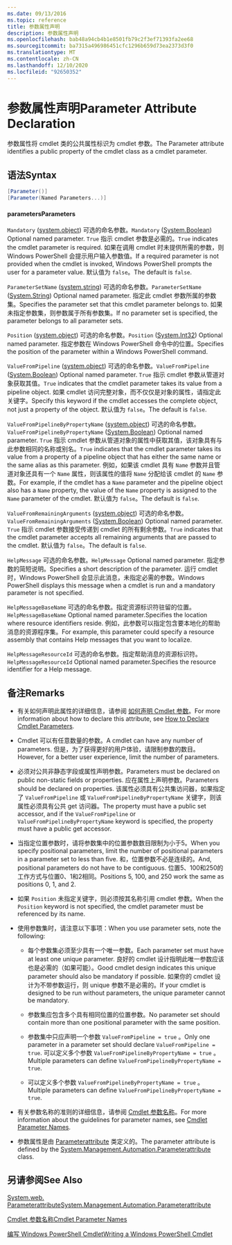```yaml
---
ms.date: 09/13/2016
ms.topic: reference
title: 参数属性声明
description: 参数属性声明
ms.openlocfilehash: bab48a94cb4b1e8501fb79c2f3ef71393fa2ee68
ms.sourcegitcommit: ba7315a496986451cfc1296b659d73ea2373d3f0
ms.translationtype: MT
ms.contentlocale: zh-CN
ms.lasthandoff: 12/10/2020
ms.locfileid: "92650352"
---
```

# <a name="parameter-attribute-declaration"></a><span data-ttu-id="20a96-103">参数属性声明</span><span class="sxs-lookup"><span data-stu-id="20a96-103">Parameter Attribute Declaration</span></span>

<span data-ttu-id="20a96-104">参数属性将 cmdlet 类的公共属性标识为 cmdlet 参数。</span><span class="sxs-lookup"><span data-stu-id="20a96-104">The Parameter attribute identifies a public property of the cmdlet class as a cmdlet parameter.</span></span>

## <a name="syntax"></a><span data-ttu-id="20a96-105">语法</span><span class="sxs-lookup"><span data-stu-id="20a96-105">Syntax</span></span>

```csharp
[Parameter()]
[Parameter(Named Parameters...)]
```

#### <a name="parameters"></a><span data-ttu-id="20a96-106">parameters</span><span class="sxs-lookup"><span data-stu-id="20a96-106">Parameters</span></span>

<span data-ttu-id="20a96-107">`Mandatory` ([system.object](/dotnet/api/System.Boolean)) 可选的命名参数。</span><span class="sxs-lookup"><span data-stu-id="20a96-107">`Mandatory` ([System.Boolean](/dotnet/api/System.Boolean)) Optional named parameter.</span></span> <span data-ttu-id="20a96-108">`True` 指示 cmdlet 参数是必需的。</span><span class="sxs-lookup"><span data-stu-id="20a96-108">`True` indicates the cmdlet parameter is required.</span></span> <span data-ttu-id="20a96-109">如果在调用 cmdlet 时未提供所需的参数，则 Windows PowerShell 会提示用户输入参数值。</span><span class="sxs-lookup"><span data-stu-id="20a96-109">If a required parameter is not provided when the cmdlet is invoked, Windows PowerShell prompts the user for a parameter value.</span></span> <span data-ttu-id="20a96-110">默认值为 `false`。</span><span class="sxs-lookup"><span data-stu-id="20a96-110">The default is `false`.</span></span>

<span data-ttu-id="20a96-111">`ParameterSetName` ([system.string](/dotnet/api/System.String)) 可选的命名参数。</span><span class="sxs-lookup"><span data-stu-id="20a96-111">`ParameterSetName` ([System.String](/dotnet/api/System.String)) Optional named parameter.</span></span> <span data-ttu-id="20a96-112">指定此 cmdlet 参数所属的参数集。</span><span class="sxs-lookup"><span data-stu-id="20a96-112">Specifies the parameter set that this cmdlet parameter belongs to.</span></span> <span data-ttu-id="20a96-113">如果未指定参数集，则参数属于所有参数集。</span><span class="sxs-lookup"><span data-stu-id="20a96-113">If no parameter set is specified, the parameter belongs to all parameter sets.</span></span>

<span data-ttu-id="20a96-114">`Position` ([system.object](/dotnet/api/System.Int32)) 可选的命名参数。</span><span class="sxs-lookup"><span data-stu-id="20a96-114">`Position` ([System.Int32](/dotnet/api/System.Int32)) Optional named parameter.</span></span> <span data-ttu-id="20a96-115">指定参数在 Windows PowerShell 命令中的位置。</span><span class="sxs-lookup"><span data-stu-id="20a96-115">Specifies the position of the parameter within a Windows PowerShell command.</span></span>

<span data-ttu-id="20a96-116">`ValueFromPipeline` ([system.object](/dotnet/api/System.Boolean)) 可选的命名参数。</span><span class="sxs-lookup"><span data-stu-id="20a96-116">`ValueFromPipeline` ([System.Boolean](/dotnet/api/System.Boolean)) Optional named parameter.</span></span> <span data-ttu-id="20a96-117">`True` 指示 cmdlet 参数从管道对象获取其值。</span><span class="sxs-lookup"><span data-stu-id="20a96-117">`True` indicates that the cmdlet parameter takes its value from a pipeline object.</span></span> <span data-ttu-id="20a96-118">如果 cmdlet 访问完整对象，而不仅仅是对象的属性，请指定此关键字。</span><span class="sxs-lookup"><span data-stu-id="20a96-118">Specify this keyword if the cmdlet accesses the complete object, not just a property of the object.</span></span> <span data-ttu-id="20a96-119">默认值为 `false`。</span><span class="sxs-lookup"><span data-stu-id="20a96-119">The default is `false`.</span></span>

<span data-ttu-id="20a96-120">`ValueFromPipelineByPropertyName` ([system.object](/dotnet/api/System.Boolean)) 可选的命名参数。</span><span class="sxs-lookup"><span data-stu-id="20a96-120">`ValueFromPipelineByPropertyName` ([System.Boolean](/dotnet/api/System.Boolean)) Optional named parameter.</span></span> <span data-ttu-id="20a96-121">`True` 指示 cmdlet 参数从管道对象的属性中获取其值，该对象具有与此参数相同的名称或别名。</span><span class="sxs-lookup"><span data-stu-id="20a96-121">`True` indicates that the cmdlet parameter takes its value from a property of a pipeline object that has either the same name or the same alias as this parameter.</span></span> <span data-ttu-id="20a96-122">例如，如果该 cmdlet 具有 `Name` 参数并且管道对象还具有一个 `Name` 属性，则该属性的值将 `Name` 分配给该 cmdlet 的 `Name` 参数。</span><span class="sxs-lookup"><span data-stu-id="20a96-122">For example, if the cmdlet has a `Name` parameter and the pipeline object also has a `Name` property, the value of the `Name` property is assigned to the `Name` parameter of the cmdlet.</span></span> <span data-ttu-id="20a96-123">默认值为 `false`。</span><span class="sxs-lookup"><span data-stu-id="20a96-123">The default is `false`.</span></span>

<span data-ttu-id="20a96-124">`ValueFromRemainingArguments` ([system.object](/dotnet/api/System.Boolean)) 可选的命名参数。</span><span class="sxs-lookup"><span data-stu-id="20a96-124">`ValueFromRemainingArguments` ([System.Boolean](/dotnet/api/System.Boolean)) Optional named parameter.</span></span> <span data-ttu-id="20a96-125">`True` 指示 cmdlet 参数接受传递到 cmdlet 的所有剩余参数。</span><span class="sxs-lookup"><span data-stu-id="20a96-125">`True` indicates that the cmdlet parameter accepts all remaining arguments that are passed to the cmdlet.</span></span> <span data-ttu-id="20a96-126">默认值为 `false`。</span><span class="sxs-lookup"><span data-stu-id="20a96-126">The default is `false`.</span></span>

<span data-ttu-id="20a96-127">`HelpMessage` 可选的命名参数。</span><span class="sxs-lookup"><span data-stu-id="20a96-127">`HelpMessage` Optional named parameter.</span></span> <span data-ttu-id="20a96-128">指定参数的简短说明。</span><span class="sxs-lookup"><span data-stu-id="20a96-128">Specifies a short description of the parameter.</span></span> <span data-ttu-id="20a96-129">运行 cmdlet 时，Windows PowerShell 会显示此消息，未指定必需的参数。</span><span class="sxs-lookup"><span data-stu-id="20a96-129">Windows PowerShell displays this message when a cmdlet is run and a mandatory parameter is not specified.</span></span>

<span data-ttu-id="20a96-130">`HelpMessageBaseName` 可选的命名参数。指定资源标识符驻留的位置。</span><span class="sxs-lookup"><span data-stu-id="20a96-130">`HelpMessageBaseName` Optional named parameter.Specifies the location where resource identifiers reside.</span></span> <span data-ttu-id="20a96-131">例如，此参数可以指定包含要本地化的帮助消息的资源程序集。</span><span class="sxs-lookup"><span data-stu-id="20a96-131">For example, this parameter could specify a resource assembly that contains Help messages that you want to localize.</span></span>

<span data-ttu-id="20a96-132">`HelpMessageResourceId` 可选的命名参数。指定帮助消息的资源标识符。</span><span class="sxs-lookup"><span data-stu-id="20a96-132">`HelpMessageResourceId` Optional named parameter.Specifies the resource identifier for a Help message.</span></span>

## <a name="remarks"></a><span data-ttu-id="20a96-133">备注</span><span class="sxs-lookup"><span data-stu-id="20a96-133">Remarks</span></span>

- <span data-ttu-id="20a96-134">有关如何声明此属性的详细信息，请参阅 [如何声明 Cmdlet 参数](./how-to-declare-cmdlet-parameters.md)。</span><span class="sxs-lookup"><span data-stu-id="20a96-134">For more information about how to declare this attribute, see [How to Declare Cmdlet Parameters](./how-to-declare-cmdlet-parameters.md).</span></span>

- <span data-ttu-id="20a96-135">Cmdlet 可以有任意数量的参数。</span><span class="sxs-lookup"><span data-stu-id="20a96-135">A cmdlet can have any number of parameters.</span></span> <span data-ttu-id="20a96-136">但是，为了获得更好的用户体验，请限制参数的数目。</span><span class="sxs-lookup"><span data-stu-id="20a96-136">However, for a better user experience, limit the number of parameters.</span></span>

- <span data-ttu-id="20a96-137">必须对公共非静态字段或属性声明参数。</span><span class="sxs-lookup"><span data-stu-id="20a96-137">Parameters must be declared on public non-static fields or properties.</span></span> <span data-ttu-id="20a96-138">应在属性上声明参数。</span><span class="sxs-lookup"><span data-stu-id="20a96-138">Parameters should be declared on properties.</span></span> <span data-ttu-id="20a96-139">该属性必须具有公共集访问器，如果指定了 `ValueFromPipeline` 或 `ValueFromPipelineByPropertyName` 关键字，则该属性必须具有公共 get 访问器。</span><span class="sxs-lookup"><span data-stu-id="20a96-139">The property must have a public set accessor, and if the `ValueFromPipeline` or `ValueFromPipelineByPropertyName` keyword is specified, the property must have a public get accessor.</span></span>

- <span data-ttu-id="20a96-140">当指定位置参数时，请将参数集中的位置参数数目限制为小于5。</span><span class="sxs-lookup"><span data-stu-id="20a96-140">When you specify positional parameters,  limit the number of positional parameters in a parameter set to less than five.</span></span> <span data-ttu-id="20a96-141">和，位置参数不必是连续的。</span><span class="sxs-lookup"><span data-stu-id="20a96-141">And, positional parameters do not have to be contiguous.</span></span> <span data-ttu-id="20a96-142">位置5、100和250的工作方式与位置0、1和2相同。</span><span class="sxs-lookup"><span data-stu-id="20a96-142">Positions 5, 100, and 250 work the same as positions 0, 1, and 2.</span></span>

- <span data-ttu-id="20a96-143">如果 `Position` 未指定关键字，则必须按其名称引用 cmdlet 参数。</span><span class="sxs-lookup"><span data-stu-id="20a96-143">When the `Position` keyword is not specified, the cmdlet parameter must be referenced by its name.</span></span>

- <span data-ttu-id="20a96-144">使用参数集时，请注意以下事项：</span><span class="sxs-lookup"><span data-stu-id="20a96-144">When you use parameter sets, note the following:</span></span>

  - <span data-ttu-id="20a96-145">每个参数集必须至少具有一个唯一参数。</span><span class="sxs-lookup"><span data-stu-id="20a96-145">Each parameter set must have at least one unique parameter.</span></span> <span data-ttu-id="20a96-146">良好的 cmdlet 设计指明此唯一参数应该也是必需的（如果可能）。</span><span class="sxs-lookup"><span data-stu-id="20a96-146">Good cmdlet design indicates this unique parameter should also be mandatory if possible.</span></span> <span data-ttu-id="20a96-147">如果你的 cmdlet 设计为不带参数运行，则 unique 参数不是必需的。</span><span class="sxs-lookup"><span data-stu-id="20a96-147">If your cmdlet is designed to be run without parameters, the unique parameter cannot be mandatory.</span></span>

  - <span data-ttu-id="20a96-148">参数集应包含多个具有相同位置的位置参数。</span><span class="sxs-lookup"><span data-stu-id="20a96-148">No parameter set should contain more than one positional parameter with the same position.</span></span>

  - <span data-ttu-id="20a96-149">参数集中只应声明一个参数 `ValueFromPipeline = true` 。</span><span class="sxs-lookup"><span data-stu-id="20a96-149">Only one parameter in a parameter set should declare `ValueFromPipeline = true`.</span></span> <span data-ttu-id="20a96-150">可以定义多个参数 `ValueFromPipelineByPropertyName = true` 。</span><span class="sxs-lookup"><span data-stu-id="20a96-150">Multiple parameters can define `ValueFromPipelineByPropertyName = true`.</span></span>

  - <span data-ttu-id="20a96-151">可以定义多个参数 `ValueFromPipelineByPropertyName = true` 。</span><span class="sxs-lookup"><span data-stu-id="20a96-151">Multiple parameters can define `ValueFromPipelineByPropertyName = true`.</span></span>

- <span data-ttu-id="20a96-152">有关参数名称的准则的详细信息，请参阅 [Cmdlet 参数名称](standard-cmdlet-parameter-names-and-types.md)。</span><span class="sxs-lookup"><span data-stu-id="20a96-152">For more information about the guidelines for parameter names, see [Cmdlet Parameter Names](standard-cmdlet-parameter-names-and-types.md).</span></span>

- <span data-ttu-id="20a96-153">参数属性是由 [Parameterattribute](/dotnet/api/System.Management.Automation.ParameterAttribute) 类定义的。</span><span class="sxs-lookup"><span data-stu-id="20a96-153">The parameter attribute is defined by the [System.Management.Automation.Parameterattribute](/dotnet/api/System.Management.Automation.ParameterAttribute) class.</span></span>

## <a name="see-also"></a><span data-ttu-id="20a96-154">另请参阅</span><span class="sxs-lookup"><span data-stu-id="20a96-154">See Also</span></span>

[<span data-ttu-id="20a96-155">System.web. Parameterattribute</span><span class="sxs-lookup"><span data-stu-id="20a96-155">System.Management.Automation.Parameterattribute</span></span>](/dotnet/api/System.Management.Automation.ParameterAttribute)

[<span data-ttu-id="20a96-156">Cmdlet 参数名称</span><span class="sxs-lookup"><span data-stu-id="20a96-156">Cmdlet Parameter Names</span></span>](standard-cmdlet-parameter-names-and-types.md)

[<span data-ttu-id="20a96-157">编写 Windows PowerShell Cmdlet</span><span class="sxs-lookup"><span data-stu-id="20a96-157">Writing a Windows PowerShell Cmdlet</span></span>](./writing-a-windows-powershell-cmdlet.md)
